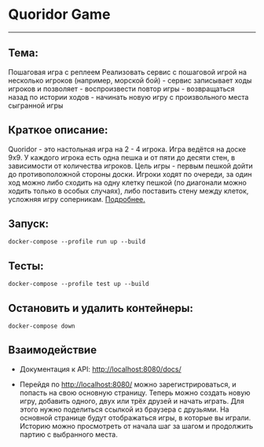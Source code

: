 # Quoridor Game

***

## Тема:

Пошаговая игра с реплеем
Реализовать сервис с пошаговой игрой на несколько игроков (например, морской бой) - сервис записывает ходы игроков и позволяет - воспроизвести повтор игры - возвращаться назад по истории ходов - начинать новую игру с произвольного места сыгранной игры

## Краткое описание:

Quoridor - это настольная игра на 2 - 4 игрока.
Игра ведётся на доске 9x9.  У каждого игрока есть одна пешка и от пяти до десяти стен, в зависимости от количества игроков. Цель игры - первым пешкой дойти до противоположной стороны доски. Игроки ходят по очереди, за один ход можно либо сходить на одну клетку пешкой (по диагонали можно ходить только в особых случаях), либо поставить стену между клеток, усложняя игру соперникам. 
[Подробнее.](https://en.wikipedia.org/wiki/Quoridor)

## Запуск:
```
docker-compose --profile run up --build 
```

## Тесты:
```
docker-compose --profile test up --build 
```

## Остановить и удалить контейнеры:
```
docker-compose down 
```

## Взаимодействие

- Документация к API: [http://localhost:8080/docs/]()

- Перейдя по [http://localhost:8080/]() можно зарегистрироваться, и попасть на свою основную страницу.
Теперь можно создать новую игру, добавить одного, двух или трёх друзей и начать играть. Для этого нужно поделиться ссылкой из браузера с друзьями.
На основной странице будут отображаться игры, в которые вы играли. Историю можно просмотреть от начала шаг за шагом и продолжить партию с выбранного места.